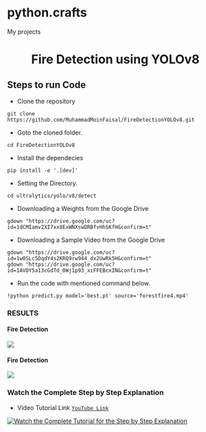 # python.crafts
My projects

<H1 align="center">Fire Detection using YOLOv8</H1>


## Steps to run Code

- Clone the repository
```
git clone https://github.com/MuhammadMoinFaisal/FireDetectionYOLOv8.git
```
- Goto the cloned folder.
```
cd FireDetectionYOLOv8
```
- Install the dependecies
```
pip install -e '.[dev]'

```

- Setting the Directory.
```
cd ultralytics/yolo/v8/detect
```


- Downloading a Weights from the Google Drive
```
gdown "https://drive.google.com/uc?id=1dCMIamv2XI7xx8ExWNXswDRBfvHhSKfH&confirm=t"
```
- Downloading a Sample Video from the Google Drive
```
gdown "https://drive.google.com/uc?id=1w0SLc5DqdY4s2KRQ9rw944_dx2UwRk5H&confirm=t"
gdown "https://drive.google.com/uc?id=1AVDY5a13cGdTd_0Wj1p93_xiFFEBcxIN&confirm=t"

```
- Run the code with mentioned command below.
```
!python predict.py model='best.pt' source='forestfire4.mp4'
```


### RESULTS

#### Fire Detection 
![](./figure1.png)

#### Fire Detection

![](./figure3.png)

### Watch the Complete Step by Step Explanation

- Video Tutorial Link  [`YouTube Link`](https://www.youtube.com/watch?v=hQyG5qf9TB0&t=5s)


[![Watch the Complete Tutorial for the Step by Step Explanation](https://img.youtube.com/vi/hQyG5qf9TB0/0.jpg)]([https://www.youtube.com/watch?v=StTqXEQ2l-Y](https://www.youtube.com/watch?v=hQyG5qf9TB0))


